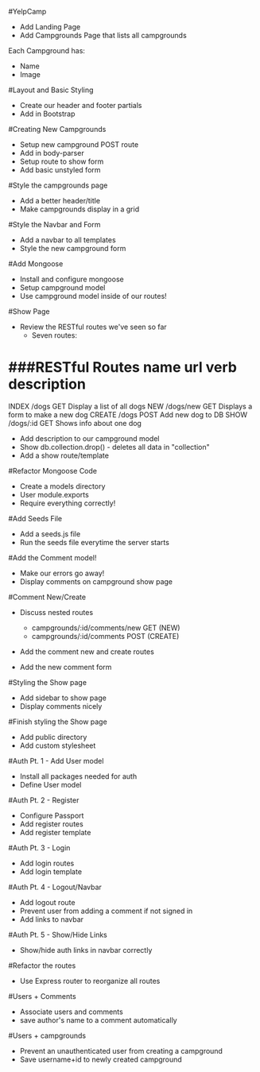 #YelpCamp
* Add Landing Page
* Add Campgrounds Page that lists all campgrounds

Each Campground has:
* Name
* Image

#Layout and Basic Styling
* Create our header and footer partials
* Add in Bootstrap

#Creating New Campgrounds
* Setup new campground POST route
* Add in body-parser
* Setup route to show form
* Add basic unstyled form

#Style the campgrounds page
* Add a better header/title
* Make campgrounds display in a grid

#Style the Navbar and Form
* Add a navbar to all templates
* Style the new campground form

#Add Mongoose
* Install and configure mongoose
* Setup campground model
* Use campground model inside of our routes!

#Show Page
* Review the RESTful routes we've seen so far
    * Seven routes:

###RESTful Routes
name    url         verb    description
=============================================================
INDEX   /dogs       GET     Display a list of all dogs
NEW     /dogs/new   GET     Displays a form to make a new dog
CREATE  /dogs       POST    Add new dog to DB
SHOW    /dogs/:id   GET     Shows info about one dog

* Add description to our campground model
* Show db.collection.drop() - deletes all data in "collection"
* Add a show route/template

#Refactor Mongoose Code
* Create a models directory
* User module.exports
* Require everything correctly!

#Add Seeds File
* Add a seeds.js file
* Run the seeds file everytime the server starts

#Add the Comment model!
* Make our errors go away!
* Display comments on campground show page

#Comment New/Create
* Discuss nested routes
    * campgrounds/:id/comments/new      GET (NEW)
    * campgrounds/:id/comments          POST (CREATE)

* Add the comment new and create routes
* Add the new comment form

#Styling the Show page
* Add sidebar to show page
* Display comments nicely

#Finish styling the Show page
* Add public directory
* Add custom stylesheet

#Auth Pt. 1 - Add User model
* Install all packages needed for auth
* Define User model

#Auth Pt. 2 - Register
* Configure Passport
* Add register routes
* Add register template

#Auth Pt. 3 - Login
* Add login routes
* Add login template

#Auth Pt. 4 - Logout/Navbar
* Add logout route
* Prevent user from adding a comment if not signed in
* Add links to navbar

#Auth Pt. 5 - Show/Hide Links
* Show/hide auth links in navbar correctly

#Refactor the routes
* Use Express router to reorganize all routes

#Users + Comments
* Associate users and comments
* save author's name to a comment automatically

#Users + campgrounds
* Prevent an unauthenticated user from creating a campground
* Save username+id to newly created campground